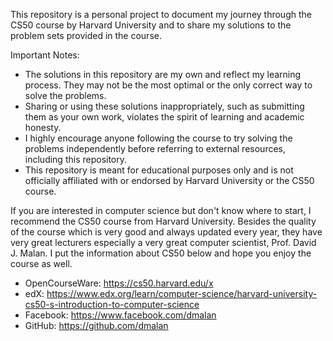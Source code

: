 This repository is a personal project to document my journey through the CS50 course by Harvard University and to share my solutions to the problem sets provided in the course.

Important Notes:

- The solutions in this repository are my own and reflect my learning process. They may not be the most optimal or the only correct way to solve the problems.
- Sharing or using these solutions inappropriately, such as submitting them as your own work, violates the spirit of learning and academic honesty.
- I highly encourage anyone following the course to try solving the problems independently before referring to external resources, including this repository.
- This repository is meant for educational purposes only and is not officially affiliated with or endorsed by Harvard University or the CS50 course.

If you are interested in computer science but don't know where to start, I recommend the CS50 course from Harvard University. Besides the quality of the course which is very good and always updated every year, they have very great lecturers especially a very great computer scientist, Prof. David J. Malan. I put the information about CS50 below and hope you enjoy the course as well.

- OpenCourseWare: https://cs50.harvard.edu/x
- edX: https://www.edx.org/learn/computer-science/harvard-university-cs50-s-introduction-to-computer-science
- Facebook: https://www.facebook.com/dmalan
- GitHub: https://github.com/dmalan
